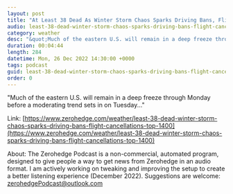 ```yaml
---
layout: post
title: "At Least 38 Dead As Winter Storm Chaos Sparks Driving Bans, Flight Cancellations Top 1,400"
audio: least-38-dead-winter-storm-chaos-sparks-driving-bans-flight-cancellations-top-1400-1
category: weather
desc: "&quot;Much of the eastern U.S. will remain in a deep freeze through Monday before a moderating trend sets in on Tuesday...&quot;"
duration: 00:04:44
length: 284
datetime: Mon, 26 Dec 2022 14:30:00 +0000
tags: podcast
guid: least-38-dead-winter-storm-chaos-sparks-driving-bans-flight-cancellations-top-1400-0
order: 0
---
```

&quot;Much of the eastern U.S. will remain in a deep freeze through Monday before a moderating trend sets in on Tuesday...&quot;

Link: [https://www.zerohedge.com/weather/least-38-dead-winter-storm-chaos-sparks-driving-bans-flight-cancellations-top-1400](https://www.zerohedge.com/weather/least-38-dead-winter-storm-chaos-sparks-driving-bans-flight-cancellations-top-1400)

About: The Zerohedge Podcast is a non-commercial, automated program, designed to give people a way to get news from Zerohedge in an audio format.  I am actively working on tweaking and improving the setup to create a better listening experience (December 2022).  Suggestions are welcome: [zerohedgePodcast@outlook.com](mailto:zerohedgePodcast@outlook.com)